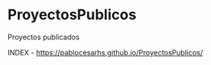 # ProyectosPublicos
Proyectos publicados

INDEX - https://pablocesarhs.github.io/ProyectosPublicos/
